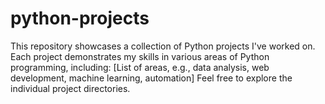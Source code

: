 # python-projects
This repository showcases a collection of Python projects I've worked on. Each project demonstrates my skills in various areas of Python programming, including:  [List of areas, e.g., data analysis, web development, machine learning, automation] Feel free to explore the individual project directories.
